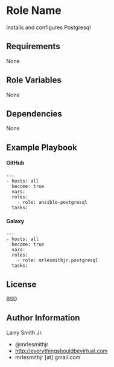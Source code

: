 Role Name
=========

Installs and configures Postgresql

Requirements
------------

None

Role Variables
--------------

None

Dependencies
------------

None

Example Playbook
----------------

#### GitHub
````
---
- hosts: all
  become: true
  vars:
  roles:
    - role: ansible-postgresql
  tasks:
````
#### Galaxy
````
---
- hosts: all
  become: true
  vars:
  roles:
    - role: mrlesmithjr.postgresql
  tasks:
````

License
-------

BSD

Author Information
------------------

Larry Smith Jr.
- @mrlesmithjr
- http://everythingshouldbevirtual.com
- mrlesmithjr [at] gmail.com
